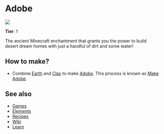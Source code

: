 # Adobe

![](/wiki/images/item.adobe.png)

**Tier**: 1

The ancient Minecraft enchantment that grants you the power to build desert dream homes with just a handful of dirt and some water!

## How to make?

* Combine [Earth](/wiki/elements/earth) and [Clay](/wiki/elements/clay) to make [Adobe](/wiki/elements/adobe). This process is known as [Make Adobe](/wiki/recipes/make-adobe).

## See also

* [Games](/wiki/games)
* [Elements](/wiki/elements)
* [Recipes](/wiki/recipes)
* [Wiki](/wiki/index)
* [Learn](/learn/index)
